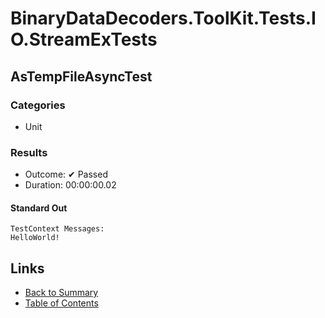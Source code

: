 # BinaryDataDecoders.ToolKit.Tests.IO.StreamExTests

## AsTempFileAsyncTest

### Categories

* Unit

### Results

* Outcome: ✔ Passed
* Duration: 00:00:00.02

#### Standard Out

```
TestContext Messages:
HelloWorld!
```

## Links

* [Back to Summary](../Summary.md)
* [Table of Contents](../../TOC.md)
